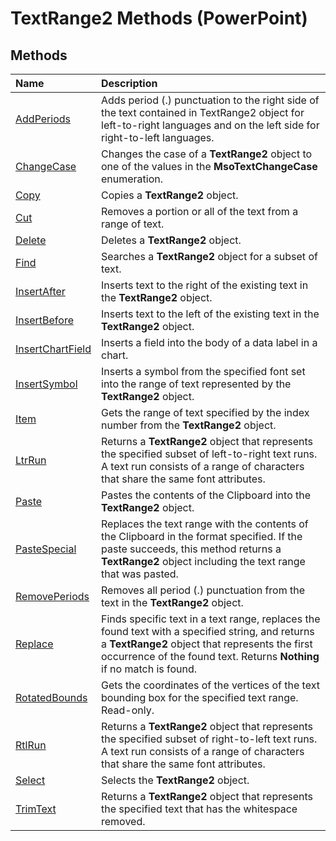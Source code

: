 
# TextRange2 Methods (PowerPoint)

## Methods



|**Name**|**Description**|
|:-----|:-----|
|[AddPeriods](http://msdn.microsoft.com/library/3c706017-1d13-6f15-a111-7e05647ed5d4%28Office.15%29.aspx)|Adds period (.) punctuation to the right side of the text contained in TextRange2 object for left-to-right languages and on the left side for right-to-left languages.|
|[ChangeCase](http://msdn.microsoft.com/library/c59fd653-02e6-0e9a-a7a7-3806a75fc146%28Office.15%29.aspx)|Changes the case of a  **TextRange2** object to one of the values in the **MsoTextChangeCase** enumeration.|
|[Copy](http://msdn.microsoft.com/library/ad247113-31b4-424c-b62d-ab427081b46c%28Office.15%29.aspx)|Copies a  **TextRange2** object.|
|[Cut](http://msdn.microsoft.com/library/64f09c8a-a4cb-2770-0efc-a79e19f51e05%28Office.15%29.aspx)|Removes a portion or all of the text from a range of text.|
|[Delete](http://msdn.microsoft.com/library/876c315d-4b97-1489-9d12-f1f0f1fecb74%28Office.15%29.aspx)|Deletes a  **TextRange2** object.|
|[Find](http://msdn.microsoft.com/library/ad5bc61a-a7f1-485a-0fc8-a3bd6707f956%28Office.15%29.aspx)|Searches a  **TextRange2** object for a subset of text.|
|[InsertAfter](http://msdn.microsoft.com/library/67ebed89-0090-98cb-882a-c1eaf701d182%28Office.15%29.aspx)|Inserts text to the right of the existing text in the  **TextRange2** object.|
|[InsertBefore](http://msdn.microsoft.com/library/f75709bd-1239-1736-9cb0-0092dd720860%28Office.15%29.aspx)|Inserts text to the left of the existing text in the  **TextRange2** object.|
|[InsertChartField](http://msdn.microsoft.com/library/3ced5d2c-b3a4-6bf3-3d3c-b1145e7b9eab%28Office.15%29.aspx)|Inserts a field into the body of a data label in a chart. |
|[InsertSymbol](http://msdn.microsoft.com/library/74642859-0d84-5de9-494a-a58b9d93de88%28Office.15%29.aspx)|Inserts a symbol from the specified font set into the range of text represented by the  **TextRange2** object.|
|[Item](http://msdn.microsoft.com/library/8ea600ad-31b0-5b6e-6391-c954bbc97245%28Office.15%29.aspx)|Gets the range of text specified by the index number from the  **TextRange2** object.|
|[LtrRun](http://msdn.microsoft.com/library/519f23a7-550f-b155-9e49-113933ce0434%28Office.15%29.aspx)|Returns a  **TextRange2** object that represents the specified subset of left-to-right text runs. A text run consists of a range of characters that share the same font attributes.|
|[Paste](http://msdn.microsoft.com/library/b22e0628-f137-9018-5b50-a804c07933dd%28Office.15%29.aspx)|Pastes the contents of the Clipboard into the  **TextRange2** object.|
|[PasteSpecial](http://msdn.microsoft.com/library/79f88454-2f95-ea10-6ec4-5fb78ca8036d%28Office.15%29.aspx)|Replaces the text range with the contents of the Clipboard in the format specified. If the paste succeeds, this method returns a  **TextRange2** object including the text range that was pasted.|
|[RemovePeriods](http://msdn.microsoft.com/library/581c9be1-94f4-d73b-c274-16b2575cac60%28Office.15%29.aspx)|Removes all period (.) punctuation from the text in the  **TextRange2** object.|
|[Replace](http://msdn.microsoft.com/library/e14f0ad0-3b9c-d9f5-a13d-d3bbdcae50e1%28Office.15%29.aspx)|Finds specific text in a text range, replaces the found text with a specified string, and returns a  **TextRange2** object that represents the first occurrence of the found text. Returns **Nothing** if no match is found.|
|[RotatedBounds](http://msdn.microsoft.com/library/e8e1b0dc-426f-c804-e91a-8cd5345186de%28Office.15%29.aspx)|Gets the coordinates of the vertices of the text bounding box for the specified text range. Read-only.|
|[RtlRun](http://msdn.microsoft.com/library/3c18d756-768f-292f-31c0-efbcf5800f63%28Office.15%29.aspx)|Returns a  **TextRange2** object that represents the specified subset of right-to-left text runs. A text run consists of a range of characters that share the same font attributes.|
|[Select](http://msdn.microsoft.com/library/17c6e340-6522-d6b2-f4b7-137dacb666da%28Office.15%29.aspx)|Selects the  **TextRange2** object.|
|[TrimText](http://msdn.microsoft.com/library/304c6b05-febf-4ebe-2d26-326ffff613b6%28Office.15%29.aspx)|Returns a **TextRange2** object that represents the specified text that has the whitespace removed.|
